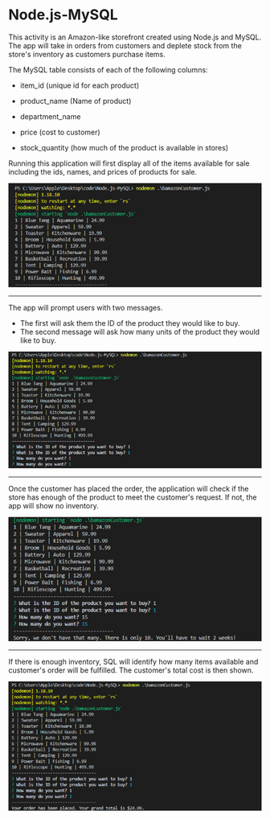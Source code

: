 # Node.js-MySQL


This activity is an Amazon-like storefront created using Node.js and MySQL. The app will take in orders from customers and deplete stock from the store's inventory as customers purchase items. 

 The MySQL table consists of each of the following columns:

   * item_id (unique id for each product)

   * product_name (Name of product)

   * department_name

   * price (cost to customer)

   * stock_quantity (how much of the product is available in stores)

Running this application will first display all of the items available for sale including the ids, names, and prices of products for sale.

![show all demo](https://github.com/tuayang/Node.js-MySQL/blob/master/images/show%20all%20items.jpg?raw=true)

---


The app will prompt users with two messages.

   * The first will ask them the ID of the product they would like to buy.
   * The second message will ask how many units of the product they would like to buy.
 
 ![two questions demo](https://github.com/tuayang/Node.js-MySQL/blob/master/images/two%20questions.jpg?raw=true)

---

Once the customer has placed the order, the application will check if the store has enough of the product to meet the customer's request. If not, the app will show no inventory. 

![no stock demo](https://github.com/tuayang/Node.js-MySQL/blob/master/images/no%20inventory.jpg?raw=true)

---

If there is enough inventory, SQL will identify how many items available and customer's order will be fulfilled. The customer's total cost is then shown. 

![in stock demo](https://github.com/tuayang/Node.js-MySQL/blob/master/images/in%20stock.jpg?raw=true)






